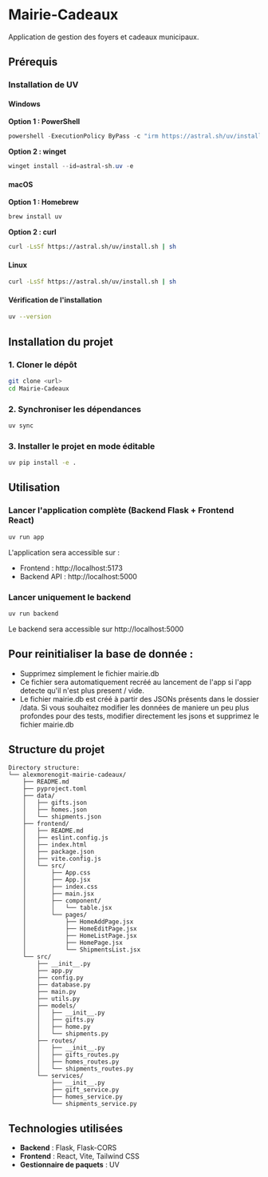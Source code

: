 # Mairie-Cadeaux

Application de gestion des foyers et cadeaux municipaux.

## Prérequis

### Installation de UV

#### Windows
**Option 1 : PowerShell**
```powershell
powershell -ExecutionPolicy ByPass -c "irm https://astral.sh/uv/install.ps1 | iex"
```

**Option 2 : winget**
```powershell
winget install --id=astral-sh.uv -e
```

#### macOS
**Option 1 : Homebrew**
```bash
brew install uv
```

**Option 2 : curl**
```bash
curl -LsSf https://astral.sh/uv/install.sh | sh
```

#### Linux
```bash
curl -LsSf https://astral.sh/uv/install.sh | sh
```

#### Vérification de l'installation
```bash
uv --version
```

## Installation du projet

### 1. Cloner le dépôt
```bash
git clone <url>
cd Mairie-Cadeaux
```

### 2. Synchroniser les dépendances
```bash
uv sync
```

### 3. Installer le projet en mode éditable
```bash
uv pip install -e .
```

## Utilisation

### Lancer l'application complète (Backend Flask + Frontend React)
```bash
uv run app
```

L'application sera accessible sur :
- Frontend : http://localhost:5173
- Backend API : http://localhost:5000

### Lancer uniquement le backend
```bash
uv run backend
```

Le backend sera accessible sur http://localhost:5000

## Pour reinitialiser la base de donnée : 
- Supprimez simplement le fichier mairie.db
- Ce fichier sera automatiquement recréé au lancement de l'app si l'app detecte qu'il n'est plus present / vide.
- Le fichier mairie.db est créé à partir des JSONs présents dans le dossier /data. Si vous souhaitez modifier les données de maniere un peu plus profondes pour des tests, modifier directement les jsons et supprimez le fichier mairie.db

## Structure du projet
```
Directory structure:
└── alexmorenogit-mairie-cadeaux/
    ├── README.md
    ├── pyproject.toml
    ├── data/
    │   ├── gifts.json
    │   ├── homes.json
    │   └── shipments.json
    ├── frontend/
    │   ├── README.md
    │   ├── eslint.config.js
    │   ├── index.html
    │   ├── package.json
    │   ├── vite.config.js
    │   └── src/
    │       ├── App.css
    │       ├── App.jsx
    │       ├── index.css
    │       ├── main.jsx
    │       ├── component/
    │       │   └── table.jsx
    │       └── pages/
    │           ├── HomeAddPage.jsx
    │           ├── HomeEditPage.jsx
    │           ├── HomeListPage.jsx
    │           ├── HomePage.jsx
    │           └── ShipmentsList.jsx
    └── src/
        ├── __init__.py
        ├── app.py
        ├── config.py
        ├── database.py
        ├── main.py
        ├── utils.py
        ├── models/
        │   ├── __init__.py
        │   ├── gifts.py
        │   ├── home.py
        │   └── shipments.py
        ├── routes/
        │   ├── __init__.py
        │   ├── gifts_routes.py
        │   ├── homes_routes.py
        │   └── shipments_routes.py
        └── services/
            ├── __init__.py
            ├── gift_service.py
            ├── homes_service.py
            └── shipments_service.py

```
## Technologies utilisées
- **Backend** : Flask, Flask-CORS
- **Frontend** : React, Vite, Tailwind CSS
- **Gestionnaire de paquets** : UV
